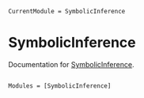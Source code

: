 ```@meta
CurrentModule = SymbolicInference
```

# SymbolicInference

Documentation for [SymbolicInference](https://github.com/fargolo/SymbolicInference.jl).

```@index
```

```@autodocs
Modules = [SymbolicInference]
```
